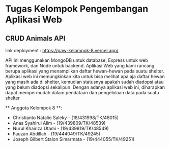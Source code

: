 # Tugas Kelompok Pengembangan Aplikasi Web

## CRUD Animals API

link deployment : https://paw-kelompok-8.vercel.app/

API ini menggunakan MongoDB untuk database, Express untuk web framework, dan Node untuk backend. 
Aplikasi Web yang kami rancang berupa aplikasi yang menampilkan daftar hewan-hewan pada suatu shelter. Aplikasi web ini memungkinkan kita untuk bisa melihat apa aja daftar hewan yang masih ada di shelter, kemudian statusnya apakah sudah diadopsi atau yang belum diadopsi sekalipun.
Dengan adanya aplikasi web ini, diharapkan dapat mempermudah dalam pendataan dan pengelolaan data pada suatu shelter

** Anggota Kelompok 8 **:
- Christianto Natalio Saleky - (18/431998/TK/48015) 
- Anas Syahirul Alim - (19/439809/TK/48539) 
- Nurul Khairiza Utami - (19/439819/TK/48549) 
- Fauzan Abdillah - (19/444049/TK/49245) 
- Joseph Gilbert Stalon Simarmata - (19/444055/TK/49251) 
